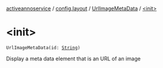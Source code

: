 [activeannoservice](../../index.md) / [config.layout](../index.md) / [UrlImageMetaData](index.md) / [&lt;init&gt;](./-init-.md)

# &lt;init&gt;

`UrlImageMetaData(id: `[`String`](https://kotlinlang.org/api/latest/jvm/stdlib/kotlin/-string/index.html)`)`

Display a meta data element that is an URL of an image

